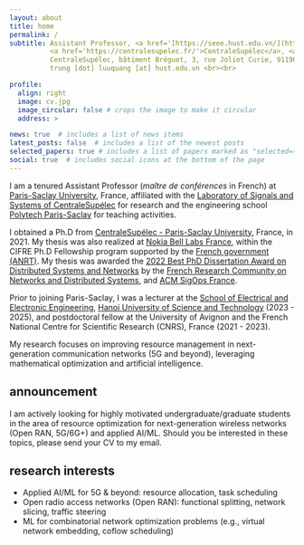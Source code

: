 ```yaml
---
layout: about
title: home
permalink: /
subtitle: Assistant Professor, <a href='[https://seee.hust.edu.vn/](https://l2s.centralesupelec.fr/)'>Laboratory of Signals and Systems</a><br>
          <a href='https://centralesupelec.fr/'>CentraleSupélec</a>, <a href='https://www.universite-paris-saclay.fr/en'>Paris-Saclay University</a><br>
          CentraleSupélec, bâtiment Bréguet, 3, rue Joliot Curie, 91190 Gif-sur-Yvette, France<br>
          trung [dot] luuquang [at] hust.edu.vn <br><br>

profile:
  align: right
  image: cv.jpg
  image_circular: false # crops the image to make it circular
  address: >

news: true  # includes a list of news items
latest_posts: false  # includes a list of the newest posts
selected_papers: true # includes a list of papers marked as "selected={true}"
social: true  # includes social icons at the bottom of the page
---
```



<!-- Quang-Trung Luu received a B.Eng. in electronics and telecommunications in 2013 from the [Hanoi University of Science and Technology](https://hust.edu.vn/) (Hanoi, Vietnam).--> 

I am a tenured Assistant Professor (*maître de conférences* in French) at [Paris-Saclay University](https://www.universite-paris-saclay.fr/en), France, affiliated with the [Laboratory of Signals and Systems of CentraleSupélec](https://l2s.centralesupelec.fr/) for research and the engineering school [Polytech Paris-Saclay](https://www.polytech.universite-paris-saclay.fr/) for teaching activities.

<!-- Quang-Trung Luu is a lecturer (a.k.a. assistant professor) at the [School of Electrical and Electronic Engineering](https://seee.hust.edu.vn/), [Hanoi University of Science and Technology](https://en.hust.edu.vn/). -->

I obtained a Ph.D from [CentraleSupélec - Paris-Saclay University](https://l2s.centralesupelec.fr/), France, in 2021. My thesis was also realized at [Nokia Bell Labs France](https://www.bell-labs.com/), within the CIFRE Ph.D Fellowship program supported by the [French government (ANRT)](https://www.anrt.asso.fr/fr). My thesis was awarded the [2022 Best PhD Dissertation Award on Distributed Systems and Networks](https://gdr-rsd.fr/laureats-prix-de-these-2022/) by the [French Research Community on Networks and Distributed Systems](https://gdr-rsd.fr/), and [ACM SigOps France](http://www.sigops-france.fr/). 

Prior to joining Paris-Saclay, I was a lecturer at the [School of Electrical and Electronic Engineering](https://seee.hust.edu.vn/), [Hanoi University of Science and Technology](https://en.hust.edu.vn/) (2023 - 2025), and postdoctoral fellow at the University of Avignon and the French National Centre for Scientific Research (CNRS), France (2021 - 2023). 

My research focuses on improving resource management in next-generation communication networks (5G and beyond), leveraging mathematical optimization and artificial intelligence.

<!-- ; two masters' degrees, one in antenna and telecom devices from Université Paris-Sud (now [Paris-Saclay University](http://www.universite-paris-saclay.fr/)) in 2016, and one another in multimedia networking from [Télécom Paris](https://www.telecom-paris.fr/) in 2017. 

He sequentially conducted postdoctoral research at the [Computer Science Lab of University of Avignon](https://lia.univ-avignon.fr/) (CERI-LIA) and the [Laboratory for Analysis and Architecture of Systems](https://www.laas.fr/public/) of the [French National Centre for Scientific Research](https://www.cnrs.fr/en) (LAAS-CNRS), Toulouse, France. He is now with [School of Electrical and Electronic Engineering](https://seee.hust.edu.vn/), [Hanoi University of Science and Technology](https://en.hust.edu.vn/).  -->



<!-- My research interests span over networking topics, especially in network modelling, network optimization, resource allocation and orchestration in communication networks.
 -->

## announcement
I am actively looking for highly motivated undergraduate/graduate students in the area of resource optimization for next-generation wireless networks (Open RAN, 5G/6G+) and applied AI/ML. Should you be interested in these topics, please send your CV to my email.

## research interests
* Applied AI/ML for 5G & beyond: resource allocation, task scheduling
* Open radio access networks (Open RAN): functional splitting, network slicing, traffic steering
* ML for combinatorial network optimization problems (e.g., virtual network embedding, coflow scheduling)

<!-- ## contact
Office:
&nbsp;&nbsp;&nbsp; Équipe SARA, LAAS-CNRS, 7 avenue du Colonel Roche, 31400 Toulouse, France\
E-mails:
&nbsp;&nbsp;qtluu [at] laas [dot] fr (work);
&nbsp;&nbsp;&nbsp;&nbsp; luuquangtrung.vn [at] gmail [dot] com (personal)  -->
